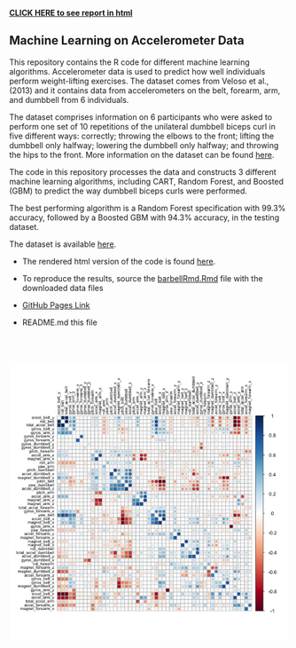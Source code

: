 
[**CLICK HERE to see report in html**](https://reyvaz.github.io/Machine-Learning-Accelerometer/barbellRmd.html)  


## Machine Learning on Accelerometer Data

This repository contains the R code for different machine learning algorithms. Accelerometer data is used to predict how well individuals perform weight-lifting exercises. The dataset comes from Veloso et al., (2013) and it contains data from accelerometers on the belt, forearm, arm, and dumbbell from 6 individuals.  

The dataset comprises information on 6 participants who were asked to perform one set of 10 repetitions of the unilateral dumbbell biceps curl in five different ways: correctly; throwing the elbows to the front; lifting the dumbbell only halfway; lowering the dumbbell only halfway; and throwing the hips to the front. More information on the dataset can be found [here](http://groupware.les.inf.puc-rio.br/har).   

The code in this repository processes the data and constructs 3 different machine learning algorithms, including CART, Random Forest, and Boosted (GBM) to predict the way dumbbell biceps curls were performed. 


The best performing algorithm is a Random Forest specification with 99.3% accuracy, followed by a Boosted GBM with 94.3% accuracy, in the testing dataset.


The dataset is available [here](https://d396qusza40orc.cloudfront.net/predmachlearn/pml-training.csv). 

* The rendered html version of the code is found  [here](https://reyvaz.github.io/Machine-Learning-Accelerometer/barbellRmd.html). 

* To reproduce the results, source the  [barbellRmd.Rmd](barbellRmd.Rmd) file with the downloaded data files 

* [GitHub Pages Link](https://reyvaz.github.io/Machine-Learning-Accelerometer/)

* README.md this file

<br><br>

<center>
<a href="https://reyvaz.github.io/Machine-Learning-Accelerometer/barbellRmd.html" rel="see html report">
<img src="barbellRmd_files/figure-html/plot0-1.png" alt="Drawing" 
style="width: 800px;"/></a>
</center>

<br><br>

